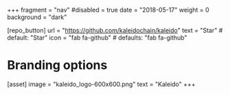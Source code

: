 +++
fragment = "nav"
#disabled = true
date = "2018-05-17"
weight = 0
background = "dark"

[repo_button]
  url = "https://github.com/kaleidochain/kaleido"
  text = "Star" # default: "Star"
  icon = "fab fa-github" # defaults: "fab fa-github"

# Branding options
[asset]
  image = "kaleido_logo-600x600.png"
  text = "Kaleido"
+++
